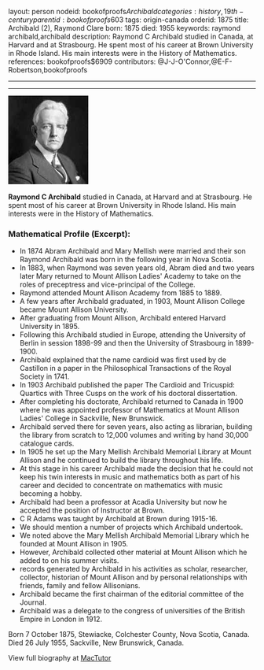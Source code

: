 layout: person
nodeid: bookofproofs$Archibald
categories: history,19th-century
parentid: bookofproofs$603
tags: origin-canada
orderid: 1875
title: Archibald (2), Raymond Clare
born: 1875
died: 1955
keywords: raymond archibald,archibald
description: Raymond C Archibald studied in Canada, at Harvard and at Strasbourg. He spent most of his career at Brown University in Rhode Island. His main interests were in the History of Mathematics.
references: bookofproofs$6909
contributors: @J-J-O'Connor,@E-F-Robertson,bookofproofs

---



---

![Archibald.jpg](https://github.com/bookofproofs/bookofproofs.github.io/blob/main/_sources/_assets/images/portraits/Archibald.jpg?raw=true)

**Raymond C Archibald** studied in Canada, at Harvard and at Strasbourg. He spent most of his career at Brown University in Rhode Island. His main interests were in the History of Mathematics.

### Mathematical Profile (Excerpt):
* In 1874 Abram Archibald and Mary Mellish were married and their son Raymond Archibald was born in the following year in Nova Scotia.
* In 1883, when Raymond was seven years old, Abram died and two years later Mary returned to Mount Allison Ladies' Academy to take on the roles of preceptress and vice-principal of the College.
* Raymond attended Mount Allison Academy from 1885 to 1889.
* A few years after Archibald graduated, in 1903, Mount Allison College became Mount Allison University.
* After graduating from Mount Allison, Archibald entered Harvard University in 1895.
* Following this Archibald studied in Europe, attending the University of Berlin in session 1898-99 and then the University of Strasbourg in 1899-1900.
* Archibald explained that the name cardioid was first used by de Castillon in a paper in the Philosophical Transactions of the Royal Society in 1741.
* In 1903 Archibald published the paper The Cardioid and Tricuspid: Quartics with Three Cusps  on the work of his doctoral dissertation.
* After completing his doctorate, Archibald returned to Canada in 1900 where he was appointed professor of Mathematics at Mount Allison Ladies' College in Sackville, New Brunswick.
* Archibald served there for seven years, also acting as librarian, building the library from scratch to 12,000 volumes and writing  by hand 30,000 catalogue cards.
* In 1905 he set up the Mary Mellish Archibald Memorial Library at Mount Allison and he continued to build the library throughout his life.
* At this stage in his career Archibald made the decision that he could not keep his twin interests in music and mathematics both as part of his career and decided to concentrate on mathematics with music becoming a hobby.
* Archibald had been a professor at Acadia University but now he accepted the position of Instructor at Brown.
* C R Adams was taught by Archibald at Brown during 1915-16.
* We should mention a number of projects which Archibald undertook.
* We noted above the Mary Mellish Archibald Memorial Library which he founded at Mount Allison in 1905.
* However, Archibald collected other material at Mount Allison which he added to on his summer visits.
* records generated by Archibald in his activities as scholar, researcher, collector, historian of Mount Allison and by personal relationships with friends, family and fellow Allisonians.
* Archibald became the first chairman of the editorial committee of the Journal.
* Archibald was a delegate to the congress of universities of the British Empire in London in 1912.

Born 7 October 1875, Stewiacke, Colchester County, Nova Scotia, Canada. Died 26 July 1955, Sackville, New Brunswick, Canada.

View full biography at [MacTutor](https://mathshistory.st-andrews.ac.uk/Biographies/Archibald/)
